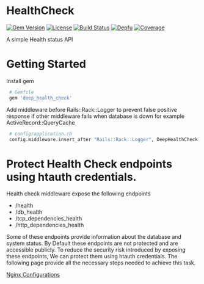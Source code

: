 # HealthCheck

[![Gem Version](https://badge.fury.io/rb/rabbitmq_client.svg)](https://badge.fury.io/rb/rabbitmq_client)
[![License](https://img.shields.io/badge/license-MIT-green.svg)](http://opensource.org/licenses/MIT)
[![Build Status](https://travis-ci.com/wshihadeh/rabbitmq_client.svg?branch=master)](https://travis-ci.com/wshihadeh/rabbitmq_client)
[![Depfu](https://badges.depfu.com/badges/b7ffc2788d24431bf85864706c5f9fb2/count.svg)](https://depfu.com/github/wshihadeh/rabbitmq_client?project_id=9862)
[![Coverage](https://wshihadeh.github.io/rabbitmq_client/badges/coverage_badge_total.svg)](https://wshihadeh.github.io/rabbitmq_client/coverage_info/index.html)

A simple Health status API

# Getting Started

Install gem
~~~sh
 # Gemfile
 gem 'deep_health_check'
~~~

Add middleware before Rails::Rack::Logger to prevent false positive response
if other middleware fails when database is down for example ActiveRecord::QueryCache

~~~sh
 # config/application.rb
 config.middleware.insert_after "Rails::Rack::Logger", DeepHealthCheck::MiddlewareHealthCheck
~~~




# Protect Health Check endpoints using htauth credentials.
Health check middleware expose the following endpoints
  - /health
  - /db_health
  - /tcp_dependencies_health
  - /http_dependencies_health

Some of these endpoints provide information about the database and system status. By Default these endpoints are not protected and are accessible publicly. To reduce the security risk introduced by exposing these endpoints, We can protect them using htauth credentials. The following page provide all the necessary steps needed to achieve this task.

[Nginx Configurations](NGINX.md)

